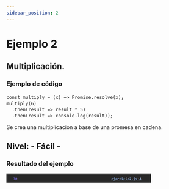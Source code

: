 ```yaml
---
sidebar_position: 2
---
```


# Ejemplo 2

## Multiplicación.

### Ejemplo de código

```
const multiply = (x) => Promise.resolve(x);
multiply(6)
  .then(result => result * 5)
  .then(result => console.log(result));
```

Se crea una multiplicacion a base de una promesa en cadena.

## Nivel: - Fácil -

### Resultado del ejemplo
![Texto alternativo](img/ej2.png)